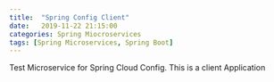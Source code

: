 ```yaml
---
title:  "Spring Config Client"
date:   2019-11-22 21:15:00
categories: Spring Miocroservices
tags: [Spring Microservices, Spring Boot]
---
```


Test Microservice for Spring Cloud Config. This is a client Application 